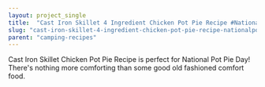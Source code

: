 ```yaml
---
layout: project_single
title:  "Cast Iron Skillet 4 Ingredient Chicken Pot Pie Recipe #NationalPotPieDay"
slug: "cast-iron-skillet-4-ingredient-chicken-pot-pie-recipe-nationalpotpieday"
parent: "camping-recipes"
---
```

Cast Iron Skillet Chicken Pot Pie Recipe is perfect for National Pot Pie Day! There's nothing more comforting than some good old fashioned comfort food.